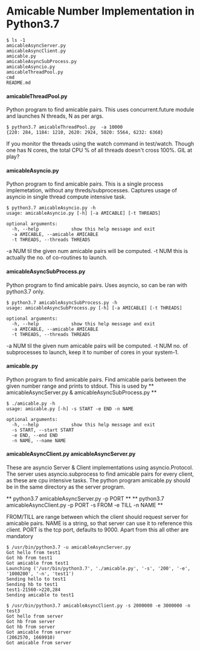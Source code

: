 # Amicable Number Implementation in Python3.7

```
$ ls -1
amicableAsyncServer.py
amicableAsyncClient.py
amicable.py
amicableAsyncSubProcess.py
amicableAsyncio.py
amicableThreadPool.py
cmd
README.md
```

#### amicableThreadPool.py
Python program to find amicable pairs.
This uses concurrent.future module and launches N threads, N as per args.

```
$ python3.7 amicableThreadPool.py  -a 10000
{220: 284, 1184: 1210, 2620: 2924, 5020: 5564, 6232: 6368}
```

If you monitor the threads using the watch command in test/watch. 
Though one has N cores, the total CPU % of all threads doesn't cross 100%.
GIL at play?

#### amicableAsyncio.py
Python program to find amicable pairs.
This is a single process implemetation, without any threds/subprocesses. 
Captures usage of asyncio in single thread compute intensive task.

```
$ python3.7 amicableAsyncio.py -h
usage: amicableAsyncio.py [-h] [-a AMICABLE] [-t THREADS]

optional arguments:
  -h, --help            show this help message and exit
  -a AMICABLE, --amicable AMICABLE
  -t THREADS, --threads THREADS

```
-a NUM til the given num amicable pairs will be computed.
-t NUM this is actually the no. of co-routines to launch. 

#### amicableAsyncSubProcess.py
Python program to find amicable pairs.
Uses asyncio, so can be ran with python3.7 only.

```
$ python3.7 amicableAsyncSubProcess.py -h
usage: amicableAsyncSubProcess.py [-h] [-a AMICABLE] [-t THREADS]

optional arguments:
  -h, --help            show this help message and exit
  -a AMICABLE, --amicable AMICABLE
  -t THREADS, --threads THREADS
```

-a NUM til the given num amicable pairs will be computed.
-t NUM no. of subprocesses to launch, keep it to number of cores in your system-1.

#### amicable.py

Python program to find amicable pairs.
Find amicable paris between the given number range and prints to stdout.
This is used by ** amicableAsyncServer.py & amicableAsyncSubProcess.py **

```
$ ./amicable.py -h
usage: amicable.py [-h] -s START -e END -n NAME

optional arguments:
  -h, --help            show this help message and exit
  -s START, --start START
  -e END, --end END
  -n NAME, --name NAME
```

#### amicableAsyncClient.py amicableAsyncServer.py

These are asyncio Server & Client implementations using asyncio.Protocol.
The server uses asyncio.subprocess to find amicable pairs for every client, as these are cpu intensive tasks.
The python program amicable.py should be in the same directory as the server program.

** python3.7 amicableAsyncServer.py -p PORT **
** python3.7 amicableAsyncClient.py -p PORT -s FROM -e TILL -n NAME **

FROM/TILL are range between which the client should request server for amicable pairs. 
NAME is a string, so that server can use it to reference this client.
PORT is the tcp port, defaults to 9000. Apart from this all other are mandatory

```
$ /usr/bin/python3.7 -u amicableAsyncServer.py                         
Got hello from test1                                                      
Got hb from test1        
Got amicable from test1                     
Launching ('/usr/bin/python3.7', './amicable.py', '-s', '200', '-e', '1000200', '-n', 'test1')                                      
Sending hello to test1 
Sending hb to test1                                                                           
test1-21560->220,284                                                      
Sending amicable to test1
```

```
$ /usr/bin/python3.7 amicableAsyncClient.py -s 2000000 -e 3000000 -n test3
Got hello from server
Got hb from server
Got hb from server
Got amicable from server
(2062570, 1669910)
Got amicable from server
```
